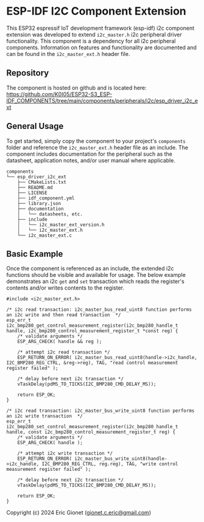 # ESP-IDF I2C Component Extension
This ESP32 espressif IoT development framework (esp-idf) i2c component extension was developed to extend `i2c_master.h` i2c peripheral driver functionality.  This component is a dependency for all i2c peripheral components.  Information on features and functionality are documented and can be found in the `i2c_master_ext.h` header file.

## Repository
The component is hosted on github and is located here: https://github.com/K0I05/ESP32-S3_ESP-IDF_COMPONENTS/tree/main/components/peripherals/i2c/esp_driver_i2c_ext

## General Usage
To get started, simply copy the component to your project's `components` folder and reference the `i2c_master_ext.h` header file as an include.  The component includes documentation for the peripheral such as the datasheet, application notes, and/or user manual where applicable.

```
components
└── esp_driver_i2c_ext
    ├── CMakeLists.txt
    ├── README.md
    ├── LICENSE
    ├── idf_component.yml
    ├── library.json
    ├── documentation
    │   └── datasheets, etc.
    ├── include
    │   └── i2c_master_ext_version.h
    │   └── i2c_master_ext.h
    └── i2c_master_ext.c
```

## Basic Example
Once the component is referenced as an include, the extended i2c functions should be visible and available for usage.  The below example demonstrates an i2c `get` and `set` transaction which reads the register's contents and/or writes contents to the register.

```
#include <i2c_master_ext.h>

/* i2c read transaction: i2c_master_bus_read_uint8 function performs an i2c write and then read transaction  */
esp_err_t i2c_bmp280_get_control_measurement_register(i2c_bmp280_handle_t handle, i2c_bmp280_control_measurement_register_t *const reg) {
    /* validate arguments */
    ESP_ARG_CHECK( handle && reg );

    /* attempt i2c read transaction */
    ESP_RETURN_ON_ERROR( i2c_master_bus_read_uint8(handle->i2c_handle, I2C_BMP280_REG_CTRL, &reg->reg), TAG, "read control measurement register failed" );

    /* delay before next i2c transaction */
    vTaskDelay(pdMS_TO_TICKS(I2C_BMP280_CMD_DELAY_MS));

    return ESP_OK;
}

/* i2c read transaction: i2c_master_bus_write_uint8 function performs an i2c write transaction  */
esp_err_t i2c_bmp280_set_control_measurement_register(i2c_bmp280_handle_t handle, const i2c_bmp280_control_measurement_register_t reg) {
    /* validate arguments */
    ESP_ARG_CHECK( handle );

    /* attempt i2c write transaction */
    ESP_RETURN_ON_ERROR( i2c_master_bus_write_uint8(handle->i2c_handle, I2C_BMP280_REG_CTRL, reg.reg), TAG, "write control measurement register failed" );

    /* delay before next i2c transaction */
    vTaskDelay(pdMS_TO_TICKS(I2C_BMP280_CMD_DELAY_MS));

    return ESP_OK;
}
```



Copyright (c) 2024 Eric Gionet (gionet.c.eric@gmail.com)